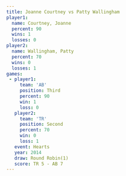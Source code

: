 ```yaml
---
title: Joanne Courtney vs Patty Wallingham
player1:                 
  name: Courtney, Joanne 
  percent: 90            
  wins: 1                
  losses: 0              
player2:                 
  name: Wallingham, Patty
  percent: 70            
  wins: 0                
  losses: 1              
games:
 - player1:         
     team: 'AB'     
     position: Third
     percent: 90    
     win: 1         
     loss: 0        
   player2:          
     team: 'TR'      
     position: Second
     percent: 70     
     win: 0          
     loss: 1         
   event: Hearts       
   year: 2014          
   draw: Round Robin(1)
   score: TR 5 - AB 7  
---
```


